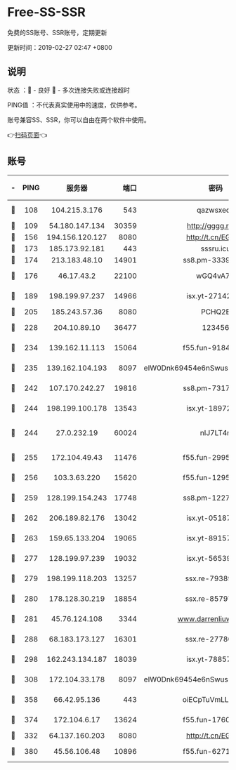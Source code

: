 # Free-SS-SSR

免费的SS账号、SSR账号，定期更新

更新时间：2019-02-27 02:47 +0800

## 说明

状态     ：🙂 - 良好 🙁 - 多次连接失败或连接超时

PING值   ：不代表真实使用中的速度，仅供参考。

账号兼容SS、SSR，你可以自由在两个软件中使用。

👉[扫码页面](https://liesauer.github.io/free-ss-ssr.github.io/)👈

## 账号

|-|PING|服务器|端口|密码|加密方式|区域|
|:----:|:----:|:-----:|-----:|:----:|:----:|:----:|
|🙂|108|104.215.3.176|543|qazwsxedc|aes-256-gcm|JP|
|🙂|109|54.180.147.134|30359|http://gggg.rocks|chacha20|KR|
|🙂|156|194.156.120.127|8080|http://t.cn/EGJIyrl|rc4-md5|RU|
|🙂|173|185.173.92.181|443|sssru.icu|rc4-md5|RU|
|🙂|174|213.183.48.10|14901|ss8.pm-33399389|rc4-md5|RU|
|🙂|176|46.17.43.2|22100|wGQ4vA7D|aes-256-gcm|RU|
|🙂|189|198.199.97.237|14966|isx.yt-27142882|aes-256-cfb|US|
|🙂|205|185.243.57.36|8080|PCHQ2E|rc4-md5|US|
|🙂|228|204.10.89.10|36477|123456|aes-256-cfb|US|
|🙂|234|139.162.11.113|15064|f55.fun-91846921|aes-256-cfb|SG|
|🙂|235|139.162.104.193|8097|eIW0Dnk69454e6nSwuspv9DmS201tQ0D|aes-256-cfb|JP|
|🙂|242|107.170.242.27|19816|ss8.pm-73178882|aes-256-cfb|US|
|🙂|244|198.199.100.178|13543|isx.yt-18972855|aes-256-cfb|US|
|🙂|244|27.0.232.19|60024|nIJ7LT4n|xchacha20-ietf-poly1305|HK|
|🙂|255|172.104.49.43|11476|f55.fun-29951648|aes-256-cfb|SG|
|🙂|256|103.3.63.220|15620|f55.fun-12950229|aes-256-cfb|SG|
|🙂|259|128.199.154.243|17748|ss8.pm-12277718|aes-256-cfb|SG|
|🙂|262|206.189.82.176|13042|isx.yt-05187143|aes-256-cfb|SG|
|🙂|263|159.65.133.204|19065|isx.yt-89157560|aes-256-cfb|SG|
|🙂|277|128.199.97.239|19032|isx.yt-56539543|aes-256-cfb|SG|
|🙂|279|198.199.118.203|13257|ssx.re-79389209|aes-256-cfb|US|
|🙂|280|178.128.30.219|18854|ssx.re-85797399|aes-256-cfb|SG|
|🙂|281|45.76.124.108|3344|www.darrenliuwei.com|aes-256-cfb|AU|
|🙂|288|68.183.173.127|16301|ssx.re-27780597|aes-256-cfb|US|
|🙂|298|162.243.134.187|18039|isx.yt-78857409|aes-256-cfb|US|
|🙂|308|172.104.33.178|8097|eIW0Dnk69454e6nSwuspv9DmS201tQ0D|aes-256-cfb|SG|
|🙂|358|66.42.95.136|443|oiECpTuVmLLxk4Ts|aes-256-cfb|US|
|🙂|374|172.104.6.17|13624|f55.fun-17607418|aes-256-cfb|US|
|🙂|332|64.137.160.203|8080|http://t.cn/EGJIyrl|rc4-md5|CA|
|🙂|380|45.56.106.48|10896|f55.fun-62719865|aes-256-cfb|US|
